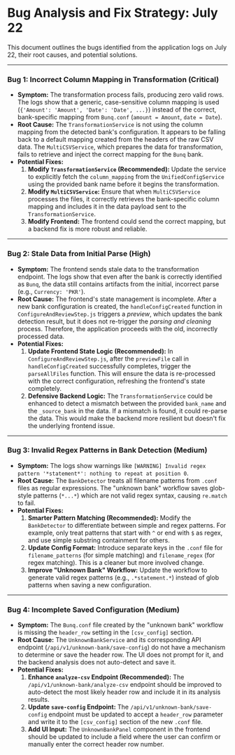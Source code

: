 # Bug Analysis and Fix Strategy: July 22

This document outlines the bugs identified from the application logs on July 22, their root causes, and potential solutions.

---

### Bug 1: Incorrect Column Mapping in Transformation (Critical)

-   **Symptom:** The transformation process fails, producing zero valid rows. The logs show that a generic, case-sensitive column mapping is used (`{'Amount': 'Amount', 'Date': 'Date', ...}`) instead of the correct, bank-specific mapping from `Bunq.conf` (`amount = Amount`, `date = Date`).
-   **Root Cause:** The `TransformationService` is not using the column mapping from the detected bank's configuration. It appears to be falling back to a default mapping created from the headers of the raw CSV data. The `MultiCSVService`, which prepares the data for transformation, fails to retrieve and inject the correct mapping for the `Bunq` bank.
-   **Potential Fixes:**
    1.  **Modify `TransformationService` (Recommended):** Update the service to explicitly fetch the `column_mapping` from the `UnifiedConfigService` using the provided bank name before it begins the transformation.
    2.  **Modify `MultiCSVService`:** Ensure that when `MultiCSVService` processes the files, it correctly retrieves the bank-specific column mapping and includes it in the data payload sent to the `TransformationService`.
    3.  **Modify Frontend:** The frontend could send the correct mapping, but a backend fix is more robust and reliable.

---

### Bug 2: Stale Data from Initial Parse (High)

-   **Symptom:** The frontend sends stale data to the transformation endpoint. The logs show that even after the bank is correctly identified as `Bunq`, the data still contains artifacts from the initial, incorrect parse (e.g., `Currency: 'PKR'`).
-   **Root Cause:** The frontend's state management is incomplete. After a new bank configuration is created, the `handleConfigCreated` function in `ConfigureAndReviewStep.js` triggers a *preview*, which updates the bank detection result, but it does not re-trigger the *parsing and cleaning* process. Therefore, the application proceeds with the old, incorrectly processed data.
-   **Potential Fixes:**
    1.  **Update Frontend State Logic (Recommended):** In `ConfigureAndReviewStep.js`, after the `previewFile` call in `handleConfigCreated` successfully completes, trigger the `parseAllFiles` function. This will ensure the data is re-processed with the correct configuration, refreshing the frontend's state completely.
    2.  **Defensive Backend Logic:** The `TransformationService` could be enhanced to detect a mismatch between the provided `bank_name` and the `_source_bank` in the data. If a mismatch is found, it could re-parse the data. This would make the backend more resilient but doesn't fix the underlying frontend issue.

---

### Bug 3: Invalid Regex Patterns in Bank Detection (Medium)

-   **Symptom:** The logs show warnings like `[WARNING] Invalid regex pattern '*statement*': nothing to repeat at position 0`.
-   **Root Cause:** The `BankDetector` treats all filename patterns from `.conf` files as regular expressions. The "unknown bank" workflow saves glob-style patterns (`*...*`) which are not valid regex syntax, causing `re.match` to fail.
-   **Potential Fixes:**
    1.  **Smarter Pattern Matching (Recommended):** Modify the `BankDetector` to differentiate between simple and regex patterns. For example, only treat patterns that start with `^` or end with `$` as regex, and use simple substring containment for others.
    2.  **Update Config Format:** Introduce separate keys in the `.conf` file for `filename_patterns` (for simple matching) and `filename_regex` (for regex matching). This is a cleaner but more involved change.
    3.  **Improve "Unknown Bank" Workflow:** Update the workflow to generate valid regex patterns (e.g., `.*statement.*`) instead of glob patterns when saving a new configuration.

---

### Bug 4: Incomplete Saved Configuration (Medium)

-   **Symptom:** The `Bunq.conf` file created by the "unknown bank" workflow is missing the `header_row` setting in the `[csv_config]` section.
-   **Root Cause:** The `UnknownBankService` and its corresponding API endpoint (`/api/v1/unknown-bank/save-config`) do not have a mechanism to determine or save the header row. The UI does not prompt for it, and the backend analysis does not auto-detect and save it.
-   **Potential Fixes:**
    1.  **Enhance `analyze-csv` Endpoint (Recommended):** The `/api/v1/unknown-bank/analyze-csv` endpoint should be improved to auto-detect the most likely header row and include it in its analysis results.
    2.  **Update `save-config` Endpoint:** The `/api/v1/unknown-bank/save-config` endpoint must be updated to accept a `header_row` parameter and write it to the `[csv_config]` section of the new `.conf` file.
    3.  **Add UI Input:** The `UnknownBankPanel` component in the frontend should be updated to include a field where the user can confirm or manually enter the correct header row number.
